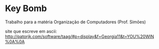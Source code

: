 # Key Bomb

Trabalho para a matéria Organização de Computadores (Prof. Simões)




site que escreve em ascii: http://patorjk.com/software/taag/#p=display&f=Georgia11&t=YOU%20WIN%0A%0A
